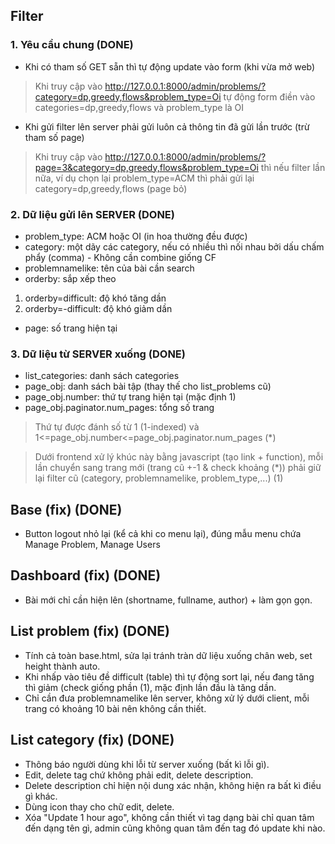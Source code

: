 ## Filter
### 1. Yêu cầu chung (DONE)
- Khi có tham số GET sẵn thì tự động update vào form (khi vừa mở web)
 > Khi truy cập vào http://127.0.0.1:8000/admin/problems/?category=dp,greedy,flows&problem_type=Oi tự động form điền vào categories=dp,greedy,flows và problem_type là OI
- Khi gửi filter lên server phải gửi luôn cả thông tin đã gửi lần trước (trừ tham số page)
> Khi truy cập vào http://127.0.0.1:8000/admin/problems/?page=3&category=dp,greedy,flows&problem_type=Oi thì nếu filter lần nữa, ví dụ chọn lại problem_type=ACM thì phải gửi lại category=dp,greedy,flows (page bỏ)
### 2. Dữ liệu gửi lên SERVER (DONE)
- problem_type: ACM hoặc OI (in hoa thường đều được)
- category: một dãy các category, nếu có nhiều thì nối nhau bởi dấu chấm phẩy (comma)  - Không cần combine giống CF
- problemnamelike: tên của bài cần search
- orderby: sắp xếp theo
1. orderby=difficult: độ khó tăng dần
2. orderby=-difficult: độ khó giảm dần
- page: số trang hiện tại
### 3. Dữ liệu từ SERVER xuống (DONE)
- list_categories: danh sách categories
- page_obj: danh sách bài tập (thay thế cho list_problems cũ)
- page_obj.number: thứ tự trang hiện tại (mặc định 1)
- page_obj.paginator.num_pages: tổng số trang
> Thứ tự được đánh số từ 1 (1-indexed) và 1<=page_obj.number<=page_obj.paginator.num_pages (*)

> Dưới frontend xử lý khúc này bằng javascript (tạo link + function), mỗi lần chuyển sang trang mới (trang cũ +-1 & check khoảng (*)) phải giữ lại filter cũ (category, problemnamelike, problem_type,...) (1)
## Base (fix) (DONE)
- Button logout nhỏ lại (kể cả khi co menu lại), đúng mẫu menu chứa Manage 
Problem, Manage Users
## Dashboard (fix) (DONE)
- Bài mới chỉ cần hiện lên (shortname, fullname, author) + làm gọn gọn.
## List problem (fix) (DONE)
- Tính cả toàn base.html, sửa lại tránh tràn dữ liệu xuống chân web, set height thành auto.
- Khi nhấp vào tiêu đề difficult (table) thì tự động sort lại, nếu đang tăng thì giảm (check giống phần (1), mặc định lần đầu là tăng dần.
- Chỉ cần đưa problemnamelike lên server, không xử lý dưới client, mỗi trang có khoảng 10 bài nên không cần thiết.
## List category (fix) (DONE)
- Thông báo người dùng khi lỗi từ server xuống (bất kì lỗi gì).
- Edit, delete tag chứ không phải edit, delete description.
- Delete description chỉ hiện nội dung xác nhận, không hiện ra bất kì điều gì 
khác.
- Dùng icon thay cho chữ edit, delete.
- Xóa "Update 1 hour ago", không cần thiết vì tag dạng bài chỉ quan tâm đến dạng tên gì, admin cũng không quan tâm đến tag đó update khi nào.
